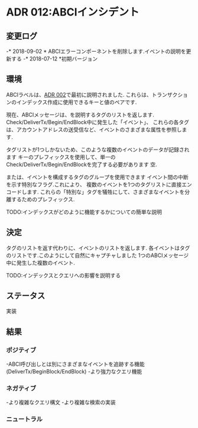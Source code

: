 # ADR 012:ABCIインシデント

## 変更ログ

-* 2018-09-02 * ABCIエラーコンポーネントを削除します.イベントの説明を更新する
-* 2018-07-12 *初期バージョン

## 環境

ABCIラベルは、[ADR 002](https://github.com/tendermint/tendermint/blob/master/docs/architecture/adr-002-event-subscription.md)で最初に説明されました.
これらは、トランザクションのインデックス作成に使用できるキーと値のペアです.

現在、ABCIメッセージは、を説明するタグのリストを返します.
Check/DeliverTx/Begin/EndBlock中に発生した「イベント」、
これらの各タグは、アカウントアドレスの送受信など、イベントのさまざまな属性を参照します.

タグリストが1つしかないため、このような複数のイベントのデータが記録されます
キーのプレフィックスを使用して、単一のCheck/DeliverTx/Begin/EndBlockを完了する必要があります
空.

または、イベントを構成するタグのグループを使用できます
イベント間の中断を示す特別なフラグ.これにより、
複数のイベントを1つのタグリストに直接エンコードします.
これらの「特別な」タグを犠牲にして、さまざまなイベントを分離するためのプレフィックス.

TODO:インデックスがどのように機能するかについての簡単な説明

## 決定

タグのリストを返す代わりに、イベントのリストを返します.
各イベントはタグのリストです.このようにして自然にキャプチャしました
1つのABCIメッセージ中に発生した複数のイベント.

TODO:インデックスとクエリへの影響を説明する

## ステータス

実装

## 結果

### ポジティブ

-ABCI呼び出しとは別にさまざまなイベントを追跡する機能(DeliverTx/BeginBlock/EndBlock)
-より強力なクエリ機能

### ネガティブ

-より複雑なクエリ構文
-より複雑な検索の実装

### ニュートラル
